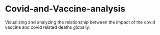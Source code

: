 # Covid-and-Vaccine-analysis
Visualizing and analyzing the relationship between the impact of the covid vaccine and covid related deaths globally.
